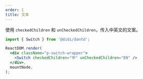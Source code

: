 ```yaml
---
order: 1
title: 文本
---
```


使用 `checkedChildren` 和 `unCheckedChildren`，传入中英文的文案。

```jsx
import { Switch } from '@didi/dantd';

ReactDOM.render(
  <div className="p-switch-wrapper">
    <Switch checkedChildren="中" unCheckedChildren="EN" />
  </div>,
  mountNode,
);
```
